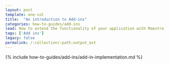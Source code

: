 ```yaml
---
layout: post
template: one-col
title:  "An introduction to Add-ins"
categories: how-to-guides/add-ins
lead: How to extend the functionality of your application with Maestro add-ins
tags: ['Add ins']
legacy: false
permalink: /:collection/:path:output_ext
---
```


{% include how-to-guides/add-ins/add-in-implementation.md %}